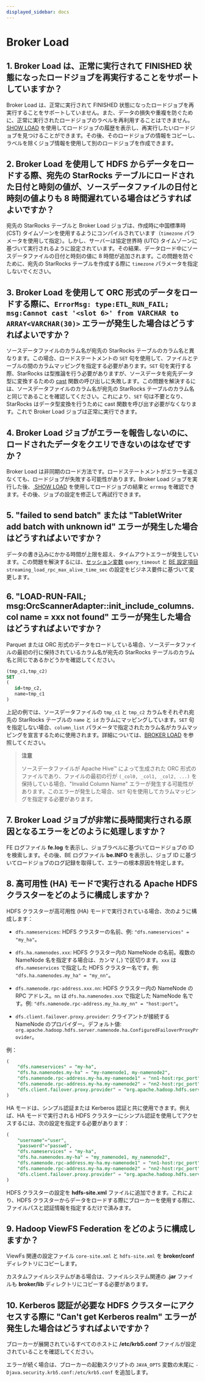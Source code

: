 ```yaml
---
displayed_sidebar: docs
---
```


# Broker Load

## 1. Broker Load は、正常に実行されて FINISHED 状態になったロードジョブを再実行することをサポートしていますか？

Broker Load は、正常に実行されて FINISHED 状態になったロードジョブを再実行することをサポートしていません。また、データの損失や重複を防ぐために、正常に実行されたロードジョブのラベルを再利用することはできません。[ SHOW LOAD](../../sql-reference/sql-statements/loading_unloading/SHOW_LOAD.md) を使用してロードジョブの履歴を表示し、再実行したいロードジョブを見つけることができます。その後、そのロードジョブの情報をコピーし、ラベルを除くジョブ情報を使用して別のロードジョブを作成できます。

## 2. Broker Load を使用して HDFS からデータをロードする際、宛先の StarRocks テーブルにロードされた日付と時刻の値が、ソースデータファイルの日付と時刻の値よりも 8 時間遅れている場合はどうすればよいですか？

宛先の StarRocks テーブルと Broker Load ジョブは、作成時に中国標準時 (CST) タイムゾーンを使用するようにコンパイルされています（`timezone` パラメータを使用して指定）。しかし、サーバーは協定世界時 (UTC) タイムゾーンに基づいて実行されるように設定されています。その結果、データロード中にソースデータファイルの日付と時刻の値に 8 時間が追加されます。この問題を防ぐために、宛先の StarRocks テーブルを作成する際に `timezone` パラメータを指定しないでください。

## 3. Broker Load を使用して ORC 形式のデータをロードする際に、`ErrorMsg: type:ETL_RUN_FAIL; msg:Cannot cast '<slot 6>' from VARCHAR to ARRAY<VARCHAR(30)>` エラーが発生した場合はどうすればよいですか？

ソースデータファイルのカラム名が宛先の StarRocks テーブルのカラム名と異なります。この場合、ロードステートメントの `SET` 句を使用して、ファイルとテーブルの間のカラムマッピングを指定する必要があります。`SET` 句を実行する際、StarRocks は型推論を行う必要がありますが、ソースデータを宛先データ型に変換するための [cast](../../sql-reference/sql-functions/cast.md) 関数の呼び出しに失敗します。この問題を解決するには、ソースデータファイルのカラム名が宛先の StarRocks テーブルのカラム名と同じであることを確認してください。これにより、`SET` 句は不要となり、StarRocks はデータ型変換を行うために cast 関数を呼び出す必要がなくなります。これで Broker Load ジョブは正常に実行できます。

## 4. Broker Load ジョブがエラーを報告しないのに、ロードされたデータをクエリできないのはなぜですか？

Broker Load は非同期のロード方法です。ロードステートメントがエラーを返さなくても、ロードジョブが失敗する可能性があります。Broker Load ジョブを実行した後、[ SHOW LOAD](../../sql-reference/sql-statements/loading_unloading/SHOW_LOAD.md) を使用してロードジョブの結果と `errmsg` を確認できます。その後、ジョブの設定を修正して再試行できます。

## 5. "failed to send batch" または "TabletWriter add batch with unknown id" エラーが発生した場合はどうすればよいですか？

データの書き込みにかかる時間が上限を超え、タイムアウトエラーが発生しています。この問題を解決するには、[セッション変数](../../sql-reference/System_variable.md) `query_timeout` と [BE 設定項目](../../administration/management/BE_configuration.md#configure-be-static-parameters) `streaming_load_rpc_max_alive_time_sec` の設定をビジネス要件に基づいて変更します。

## 6. "LOAD-RUN-FAIL; msg:OrcScannerAdapter::init_include_columns. col name = xxx not found" エラーが発生した場合はどうすればよいですか？

Parquet または ORC 形式のデータをロードしている場合、ソースデータファイルの最初の行に保持されているカラム名が宛先の StarRocks テーブルのカラム名と同じであるかどうかを確認してください。

```SQL
(tmp_c1,tmp_c2)
SET
(
   id=tmp_c2,
   name=tmp_c1
)
```

上記の例では、ソースデータファイルの `tmp_c1` と `tmp_c2` カラムをそれぞれ宛先の StarRocks テーブルの `name` と `id` カラムにマッピングしています。`SET` 句を指定しない場合、`column_list` パラメータで指定されたカラム名がカラムマッピングを宣言するために使用されます。詳細については、[BROKER LOAD](../../sql-reference/sql-statements/loading_unloading/BROKER_LOAD.md) を参照してください。

> **注意**
>
> ソースデータファイルが Apache Hive™ によって生成された ORC 形式のファイルであり、ファイルの最初の行が `(_col0, _col1, _col2, ...)` を保持している場合、"Invalid Column Name" エラーが発生する可能性があります。このエラーが発生した場合、`SET` 句を使用してカラムマッピングを指定する必要があります。

## 7. Broker Load ジョブが非常に長時間実行される原因となるエラーをどのように処理しますか？

FE ログファイル **fe.log** を表示し、ジョブラベルに基づいてロードジョブの ID を検索します。その後、BE ログファイル **be.INFO** を表示し、ジョブ ID に基づいてロードジョブのログ記録を取得して、エラーの根本原因を特定します。

## 8. 高可用性 (HA) モードで実行される Apache HDFS クラスターをどのように構成しますか？

HDFS クラスターが高可用性 (HA) モードで実行されている場合、次のように構成します：

- `dfs.nameservices`: HDFS クラスターの名前、例: `"dfs.nameservices" = "my_ha"`。

- `dfs.ha.namenodes.xxx`: HDFS クラスター内の NameNode の名前。複数の NameNode 名を指定する場合は、カンマ (`,`) で区切ります。`xxx` は `dfs.nameservices` で指定した HDFS クラスター名です。例: `"dfs.ha.namenodes.my_ha" = "my_nn"`。

- `dfs.namenode.rpc-address.xxx.nn`: HDFS クラスター内の NameNode の RPC アドレス。`nn` は `dfs.ha.namenodes.xxx` で指定した NameNode 名です。例: `"dfs.namenode.rpc-address.my_ha.my_nn" = "host:port"`。

- `dfs.client.failover.proxy.provider`: クライアントが接続する NameNode のプロバイダー。デフォルト値: `org.apache.hadoop.hdfs.server.namenode.ha.ConfiguredFailoverProxyProvider`。

例：

```SQL
(
    "dfs.nameservices" = "my-ha",
    "dfs.ha.namenodes.my-ha" = "my-namenode1, my-namenode2",
    "dfs.namenode.rpc-address.my-ha.my-namenode1" = "nn1-host:rpc_port",
    "dfs.namenode.rpc-address.my-ha.my-namenode2" = "nn2-host:rpc_port",
    "dfs.client.failover.proxy.provider" = "org.apache.hadoop.hdfs.server.namenode.ha.ConfiguredFailoverProxyProvider"
)
```

HA モードは、シンプル認証または Kerberos 認証と共に使用できます。例えば、HA モードで実行される HDFS クラスターにシンプル認証を使用してアクセスするには、次の設定を指定する必要があります：

```SQL
(
    "username"="user",
    "password"="passwd",
    "dfs.nameservices" = "my-ha",
    "dfs.ha.namenodes.my-ha" = "my_namenode1, my_namenode2",
    "dfs.namenode.rpc-address.my-ha.my-namenode1" = "nn1-host:rpc_port",
    "dfs.namenode.rpc-address.my-ha.my-namenode2" = "nn2-host:rpc_port",
    "dfs.client.failover.proxy.provider" = "org.apache.hadoop.hdfs.server.namenode.ha.ConfiguredFailoverProxyProvider"
)
```

HDFS クラスターの設定を **hdfs-site.xml** ファイルに追加できます。これにより、HDFS クラスターからデータをロードする際にブローカーを使用する際に、ファイルパスと認証情報を指定するだけで済みます。

## 9. Hadoop ViewFS Federation をどのように構成しますか？

ViewFs 関連の設定ファイル `core-site.xml` と `hdfs-site.xml` を **broker/conf** ディレクトリにコピーします。

カスタムファイルシステムがある場合は、ファイルシステム関連の **.jar** ファイルも **broker/lib** ディレクトリにコピーする必要があります。

## 10. Kerberos 認証が必要な HDFS クラスターにアクセスする際に "Can't get Kerberos realm" エラーが発生した場合はどうすればよいですか？

ブローカーが展開されているすべてのホストに **/etc/krb5.conf** ファイルが設定されていることを確認してください。

エラーが続く場合は、ブローカーの起動スクリプトの `JAVA_OPTS` 変数の末尾に `-Djava.security.krb5.conf:/etc/krb5.conf` を追加します。